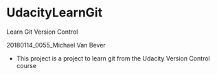# UdacityLearnGit
Learn Git Version Control

20180114_0055_Michael Van Bever
- This project is a project to learn git from the Udacity Version Control course
